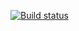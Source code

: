 [![Build status](https://ci.appveyor.com/api/projects/status/5jq1h404pqigygtp/branch/master?svg=true)](https://ci.appveyor.com/project/normanhh3/crosswordcreator/branch/master)
